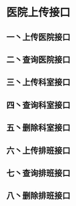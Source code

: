 # 医院上传接口

## 一丶上传医院接口



## 二丶查询医院接口



## 三丶上传科室接口



## 四丶查询科室接口



## 五丶删除科室接口





## 六丶上传排班接口



## 七丶查询排班接口



## 八丶删除排班接口